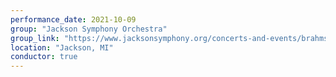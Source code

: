 ```yaml
---
performance_date: 2021-10-09
group: "Jackson Symphony Orchestra"
group_link: "https://www.jacksonsymphony.org/concerts-and-events/brahms-first-symphony/"
location: "Jackson, MI"
conductor: true
---
```

